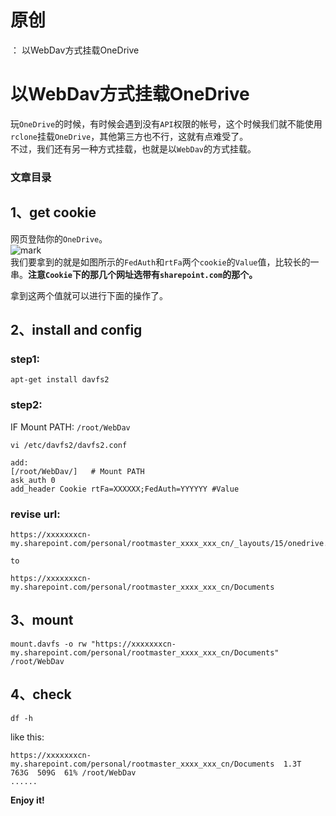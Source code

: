 # 原创
：  以WebDav方式挂载OneDrive

# 以WebDav方式挂载OneDrive

玩`OneDrive`的时候，有时候会遇到没有`API`权限的帐号，这个时候我们就不能使用`rclone`挂载`OneDrive`，其他第三方也不行，这就有点难受了。<br/> 不过，我们还有另一种方式挂载，也就是以`WebDav`的方式挂载。<br/> 

### 文章目录

## 1、get cookie

网页登陆你的`OneDrive`。<br/> <img alt="mark" src="http://image.creat.kim/image/20190116/CpLEwlB3bCt1.png?imageslim"/><br/> 我们要拿到的就是如图所示的`FedAuth`和`rtFa`两个`cookie`的`Value`值，比较长的一串。**注意`Cookie`下的那几个网址选带有`sharepoint.com`的那个。**

拿到这两个值就可以进行下面的操作了。

## 2、install and config

### step1:

```
apt-get install davfs2

```

### step2:

IF Mount PATH: `/root/WebDav`

```
vi /etc/davfs2/davfs2.conf

add:
[/root/WebDav/]   # Mount PATH
ask_auth 0
add_header Cookie rtFa=XXXXXX;FedAuth=YYYYYY #Value

```

### revise url:

```
https://xxxxxxxcn-my.sharepoint.com/personal/rootmaster_xxxx_xxx_cn/_layouts/15/onedrive.aspx

to 

https://xxxxxxxcn-my.sharepoint.com/personal/rootmaster_xxxx_xxx_cn/Documents

```

## 3、mount

```
mount.davfs -o rw "https://xxxxxxxcn-my.sharepoint.com/personal/rootmaster_xxxx_xxx_cn/Documents" /root/WebDav

```

## 4、check

```
df -h

```

like this:

```
https://xxxxxxxcn-my.sharepoint.com/personal/rootmaster_xxxx_xxx_cn/Documents  1.3T  763G  509G  61% /root/WebDav
......

```

**Enjoy it!**
